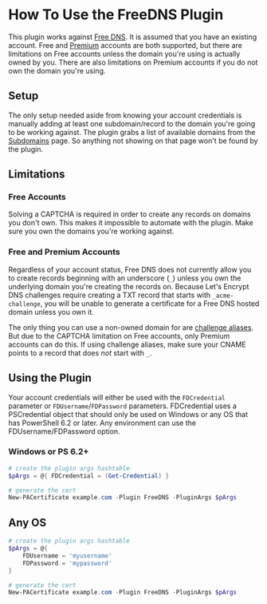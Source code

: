 # How To Use the FreeDNS Plugin

This plugin works against [Free DNS](https://freedns.afraid.org/). It is assumed that you have an existing account. Free and [Premium](https://freedns.afraid.org/premium/) accounts are both supported, but there are limitations on Free accounts unless the domain you're using is actually owned by you. There are also limitations on Premium accounts if you do not own the domain you're using.

## Setup

The only setup needed aside from knowing your account credentials is manually adding at least one subdomain/record to the domain you're going to be working against. The plugin grabs a list of available domains from the [Subdomains](https://freedns.afraid.org/subdomain/) page. So anything not showing on that page won't be found by the plugin.

## Limitations

### Free Accounts

Solving a CAPTCHA is required in order to create any records on domains you don't own. This makes it impossible to automate with the plugin. Make sure you own the domains you're working against.

### Free and Premium Accounts

Regardless of your account status, Free DNS does not currently allow you to create records beginning with an underscore (`_`) unless you own the underlying domain you're creating the records on. Because Let's Encrypt DNS challenges require creating a TXT record that starts with `_acme-challenge`, you will be unable to generate a certificate for a Free DNS hosted domain unless you own it.

The only thing you can use a non-owned domain for are [challenge aliases](https://github.com/rmbolger/Posh-ACME/blob/master/Tutorial.md#advanced-dns-challenge-aliases). But due to the CAPTCHA limitation on Free accounts, only Premium accounts can do this. If using challenge aliases, make sure your CNAME points to a record that does *not* start with `_`.

## Using the Plugin

Your account credentials will either be used with the `FDCredential` parameter or `FDUsername`/`FDPassword` parameters. FDCredential uses a PSCredential object that should only be used on Windows or any OS that has PowerShell 6.2 or later. Any environment can use the FDUsername/FDPassword option.

### Windows or PS 6.2+

```powershell
# create the plugin args hashtable
$pArgs = @{ FDCredential = (Get-Credential) }

# generate the cert
New-PACertificate example.com -Plugin FreeDNS -PluginArgs $pArgs
```

## Any OS

```powershell
# create the plugin args hashtable
$pArgs = @{
    FDUsername = 'myusername'
    FDPassword = 'mypassword'
}

# generate the cert
New-PACertificate example.com -Plugin FreeDNS -PluginArgs $pArgs
```
